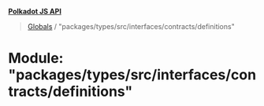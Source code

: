 **[Polkadot JS API](../README.md)**

> [Globals](../globals.md) / "packages/types/src/interfaces/contracts/definitions"

# Module: "packages/types/src/interfaces/contracts/definitions"
